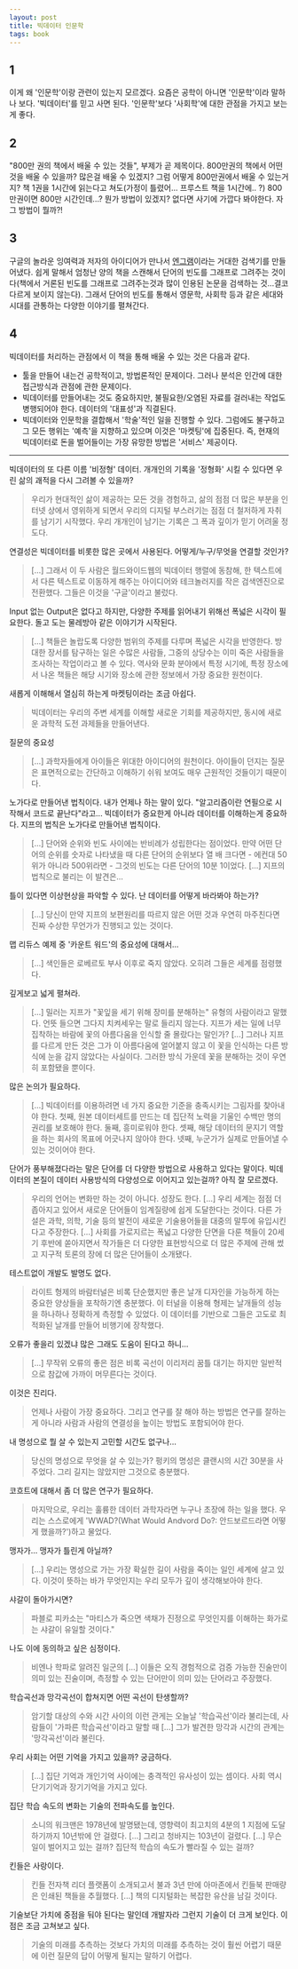 ```yaml
---
layout: post
title: 빅데이터 인문학
tags: book
---
```


## 1
이게 왜 '인문학'이랑 관련이 있는지 모르겠다. 요즘은 공학이 아니면 '인문학'이라 말하나 보다. '빅데이터'를 믿고 사면 된다. '인문학'보다 '사회학'에 대한 관점을 가지고 보는게 좋다. 

## 2
"800만 권의 책에서 배울 수 있는 것들", 부제가 곧 제목이다. 800만권의 책에서 어떤 것을 배울 수 있을까? 많은걸 배울 수 있겠지? 그럼 어떻게 800만권에서 배울 수 있는거지? 책 1권을 1시간에 읽는다고 쳐도(가정이 틀렸어... 프루스트 책을 1시간에.. ?) 800만권이면 800만 시간인데...? 뭔가 방법이 있겠지? 없다면 사기에 가깝다 봐야한다. 자 그 방법이 뭘까?!

## 3
구글의 놀라운 잉여력과 저자의 아이디어가 만나서 [엔그램](https://books.google.com/ngrams)이라는 거대한 검색기를 만들어냈다. 쉽게 말해서 엄청난 양의 책을 스캔해서 단어의 빈도를 그래프로 그려주는 것이다(책에서 거론된 빈도를 그래프로 그려주는것과 많이 인용된 논문을 검색하는 것...결코 다르게 보이지 않는다). 그래서 단어의 빈도를 통해서 영문학, 사회학 등과 같은 세대와 시대를 관통하는 다양한 이야기를 펼쳐간다.



## 4
빅데이터를 처리하는 관점에서 이 책을 통해 배울 수 있는 것은 다음과 같다.
* 툴을 만들어 내는건 공학적이고, 방법론적인 문제이다. 그러나 분석은 인간에 대한 접근방식과 관점에 관한 문제이다.
* 빅데이터를 만들어내는 것도 중요하지만, 불필요한/오염된 자료를 걸러내는 작업도 병행되어야 한다. 데이터의 '대표성'과 직결된다.
* 빅데이터와 인문학을 결합해서 '학술'적인 일을 진행할 수 있다. 그럼에도 불구하고 그 모든 행위는 '예측'을 지향하고 있으며 이것은 '마켓팅'에 집중된다. 즉, 현재의 빅데이터로 돈을 벌어들이는 가장 유망한 방법은 '서비스' 제공이다.



-----

빅데이터의 또 다른 이름 '비정형' 데이터. 개개인의 기록을 '정형화' 시킬 수 있다면 우린 삶의 괘적을 다시 그려볼 수 있을까?
> 우리가 현대적인 삶이 제공하는 모든 것을 경험하고, 삶의 점점 더 많은 부분을 인터넷 상에서 영위하게 되면서 우리의 디지털 부스러기는 점점 더 철저하게 자취를 남기기 시작했다. 우리 개개인이 남기는 기록은 그 폭과 깊이가 믿기 어려울 정도다.

연결성은 빅데이터를 비롯한 많은 곳에서 사용된다. 어떻게/누구/무엇을 연결할 것인가?
> [...] 그래서 이 두 사람은 월드와이드웹의 빅데이터 행렬에 동참해, 한 텍스트에서 다른 텍스트로 이동하게 해주는 아이디어와 테크놀러지를 작은 검색엔진으로 전환했다. 그들은 이것을 '구글'이라고 불렀다.

Input 없는 Output은 없다고 하지만, 다양한 주제를 읽어내기 위해선 폭넓은 시각이 필요한다. 돌고 도는 물레방아 같은 이야기가 시작된다. 
> [...] 책들은 놀랍도록 다양한 범위의 주제를 다루며 폭넓은 시각을 반영한다. 방대한 장서를 탐구하는 일은 수많은 사람들, 그중의 상당수는 이미 죽은 사람들을 조사하는 작업이라고 볼 수 있다. 역사와 문화 분야에서 특정 시기에, 특정 장소에서 나온 책들은 해당 시기와 장소에 관한 정보에서 가장 중요한 원천이다.

새롭게 이해해서 열심히 하는게 마켓팅이라는 조금 아쉽다.
> 빅데이터는 우리의 주변 세계를 이해할 새로운 기회를 제공하지만, 동시에 새로운 과학적 도전 과제들을 만들어낸다.

질문의 중요성
> [...] 과학자들에게 아이들은 위대한 아이디어의 원천이다. 아이들이 던지는 질문은 표면적으로는 간단하고 이해하기 쉬워 보여도 매우 근원적인 것들이기 때문이다.

노가다로 만들어낸 법칙이다. 내가 언제나 하는 말이 있다. "알고리즘이란 연필으로 시작해서 코드로 끝난다"라고... 빅데이터가 중요한게 아니라 데이터를 이해하는게 중요하다. 지프의 법칙은 노가다로 만들어낸 법칙이다.
> [...] 단어와 순위와 빈도 사이에는 반비례가 성립한다는 점이었다. 만약 어떤 단어의 순위를 숫자로 나타냈을 때 다른 단어의 순위보다 열 배 크다면 - 에컨대 50위가 아니라 500위라면 - 그것의 빈도는 다른 단어의 10분 1이었다. [...] 지프의 법칙으로 불리는 이 발견은...

틀이 있다면 이상현상을 파악할 수 있다. 난 데이터를 어떻게 바라봐야 하는가?
> [...] 당신이 만약 지프의 보편원리를 따르지 않은 어떤 것과 우연히 마주친다면 진짜 수상한 무언가가 진행되고 있는 것이다.

맵 리듀스 예제 중 '카운트 워드'의 중요성에 대해서...
> [...] 색인들은 로베르토 부사 이후로 죽지 않았다. 오히려 그들은 세계를 점령했다.

깊게보고 넓게 펼쳐라.
> [...] 밀러는 지프가 "꽃잎을 세기 위해 장미를 분해하는" 유형의 사람이라고 말했다. 언뜻 들으면 그다지 치켜세우는 말로 들리지 않는다. 지프가 세는 일에 너무 집착하는 바람에 꽃의 아름다움을 인식할 줄 몰랐다는 말인가? [...] 그러나 지프를 다르게 만든 것은 그가 이 아름다움에 얼어붙지 않고 이 꽃을 인식하는 다른 방식에 눈을 감지 않았다는 사실이다. 그러한 방식 가운데 꽃을 분해하는 것이 우연히 포함됐을 뿐이다.

많은 논의가 필요하다.
> [...] 빅데이터를 이용하려면 네 가지 중요한 기준을 충족시키는 그림자를 찾아내야 한다. 첫째, 원본 데이터세트를 만드는 데 집단적 노력을 기울인 수백만 명의 권리를 보호해야 한다. 둘째, 흥미로워야 한다. 셋째, 해당 데이터의 문지기 역할을 하는 회사의 목표에 어긋나지 않아야 한다. 넷째, 누군가가 실제로 만들어낼 수 있는 것이어야 한다.

단어가 풍부해졌다라는 말은 단어를 더 다양한 방법으로 사용하고 있다는 말이다. 빅데이터의 본질이 데이터 사용방식의 다양성으로 이어지고 있는걸까? 아직 잘 모르겠다.
> 우리의 언어는 변화만 하는 것이 아니다. 성장도 한다. [...] 우리 세계는 점점 더 좁아지고 있어서 새로운 단어들이 임계질량에 쉽게 도달한다는 것이다. 다른 가설은 과학, 의학, 기술 등의 발전이 새로운 기술용어들을 대중의 말투에 유입시킨다고 주장한다. [...] 사회를 가로지르는 폭넓고 다양한 단면을 다룬 책들이 20세기 후반에 쏟아지면서 작가들은 더 다양한 표현방식으로 더 많은 주제에 관해 썼고 지구적 토론의 장에 더 많은 단어들이 소개됐다.

테스트없이 개발도 발명도 없다.
> 라이트 형제의 바람터널은 비록 단순했지만 좋은 날개 디자인을 가능하게 하는 중요한 양상들을 포착하기엔 충분했다. 이 터널을 이용해 형제는 날개들의 성능을 하나하나 정확하게 측정할 수 있었다. 이 데이터를 기반으로 그들은 고도로 최적화된 날개를 만들어 비행기에 장착했다.

오류가 좋을리 있겠냐 많은 그래도 도움이 된다고 하니...
> [...] 무작위 오류의 좋은 점은 비록 곡선이 이리저리 꿈틀 대기는 하지만 일반적으로 참값에 가까이 머무른다는 것이다.

이것은 진리다.
> 언제나 사람이 가장 중요하다. 그리고 연구를 잘 해야 하는 방법은 연구를 잘하는게 아니라 사람과 사람의 연결성을 높이는 방법도 포함되어야 한다. 

내 명성으로 뭘 살 수 있는지 고민할 시간도 없구나...
> 당신의 명성으로 무엇을 살 수 있는가? 펑키의 명성은 클랜시의 시간 30분을 사주었다. 그리 길지는 않았지만 그것으로 충분했다.

코흐트에 대해서 좀 더 많은 연구가 필요하다.
> 마지막으로, 우리는 훌륭한 데이터 과학자라면 누구나 초장에 하는 일을 했다. 우리는 스스로에게 'WWAD?(What Would Andvord Do?: 안드보르드라면 어떻게 했을까?')하고 물었다.

맹자가... 맹자가 틀린게 아닐까? 
> [...] 우리는 명성으로 가는 가장 확실한 길이 사람을 죽이는 일인 세계에 살고 있다. 이것이 뜻하는 바가 무엇인지는 우리 모두가 깊이 생각해보아야 한다.

샤갈이 돌아가시면?
> 파블로 피카소는 "마티스가 죽으면 색채가 진정으로 무엇인지를 이해하는 화가로는 샤갈이 유일할 것이다."

나도 이에 동의하고 싶은 심정이다.
> 비엔나 학파로 알려진 일군의 [...] 이들은 오직 경험적으로 검증 가능한 진술만이 의미 있는 진술이며, 측정할 수 있는 단어만이 의미 있는 단어라고 주장했다.

학습곡선과 망각곡선이 합쳐지면 어떤 곡선이 탄생할까?
> 암기할 대상의 수와 시간 사이의 이런 관게는 오늘날 '학습곡선'이라 불리는데, 사람들이 '가파른 학습곡선'이라고 말할 때 [...] 그가 발견한 망각과 시간의 관계는 '망각곡선'이라 불린다.

우리 사회는 어떤 기억을 가지고 있을까? 궁금하다.
> [...] 집단 기억과 개인기억 사이에는 충격적인 유사성이 있는 셈이다. 사회 역시 단기기억과 장기기억을 가지고 있다.

집단 학습 속도의 변화는 기술의 전파속도를 높인다.
> 소니의 워크맨은 1978년에 발명됐는데, 영향력이 최고치의 4분의 1 지점에 도달하기까지 10년밖에 안 걸렸다. [...]  그리고 청바지는 103년이 걸렸다. [...] 무슨 일이 벌어지고 있는 걸까? 집단적 학습의 속도가 빨라질 수 있는 걸까?

킨들은 사랑이다.
> 킨들 전자책 리더 플랫폼이 소개되고서 불과 3년 만에 아마존에서 킨들북 판매량은 인쇄된 책들을 추월했다. [...] 책의 디지털화는 복잡한 유산을 남길 것이다.

기술보단 가치에 중점을 둬야 된다는 말인데 개발자라 그런지 기술이 더 크게 보인다. 이 점은 조금 고쳐보고 싶다.
> 기술의 미래를 추측하는 것보다 가치의 미래를 추측하는 것이 훨씬 어렵기 때문에 이런 질문의 답이 어떻게 될지는 말하기 어렵다.


